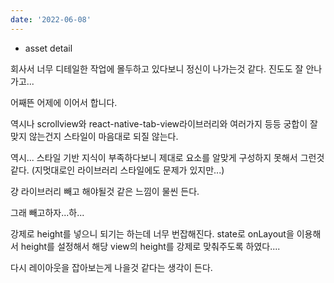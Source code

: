 ```yaml
---
date: '2022-06-08'
---
```


- asset detail

회사서 너무 디테일한 작업에 몰두하고 있다보니 정신이 나가는것 같다. 진도도 잘 안나가고...

어째뜬 어제에 이어서 합니다.

역시나 scrollview와 react-native-tab-view라이브러리와 여러가지 등등 궁합이 잘 맞지 않는건지 스타일이 마음대로 되질 않는다.

역시... 스타일 기반 지식이 부족하다보니 제대로 요소를 알맞게 구성하지 못해서 그런것 같다.
(지멋대로인 라이브러리 스타일에도 문제가 있지만...)

걍 라이브러리 빼고 해야될것 같은 느낌이 물씬 든다.

그래 빼고하자...하...

강제로 height를 넣으니 되기는 하는데 너무 번잡해진다. state로 onLayout을 이용해서 height를 설정해서 해당 view의 height를 강제로 맞춰주도록 하였다....

다시 레이아웃을 잡아보는게 나을것 같다는 생각이 든다.
